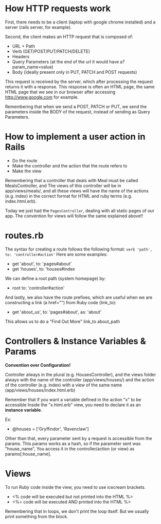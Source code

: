 # How HTTP requests work

First, there needs to be a client (laptop with google chrome installed) and a server (rails server, for example).

Second, the client makes an HTTP request that is composed of:
* URL + Path
* Verb (GET/POST/PUT/PATCH/DELETE)
* Headers
* Query Parameters (at the end of the url it would have a?param_name=value)
* Body (ideally present only in PUT, PATCH and POST requests)

This request is received by the server, which after processing the request returns it with a response. This response is often an HTML page, the same HTML page that we see in our browser after accessing http://www.google.com for example.

Remembering that when we send a POST, PATCH or PUT, we send the parameters inside the BODY of the request, instead of sending as Query Parameters.


# How to implement a user action in Rails
* Do the route
* Make the controller and the action that the route refers to
* Make the view

Remembering that a controller that deals with Meal must be called MealsController, and The views of this controller will be in app/views/meals/, and all these views will have the name of the actions (e.g. index) in the correct format for HTML and ruby terms (e.g. index.html.erb).

Today we just had the `PagesController`, dealing with all static pages of our app. The convention for views will follow the same explained above!!

# routes.rb
The syntax for creating a route follows the following format: `verb 'path', to: 'controller#action'`
Here are some examples:
* get 'about', to: 'pages#about'
* get 'houses', to: 'houses#index

We can define a root path (system homepage) by:
* root to: 'controller#action'

And lastly, we also have the route prefixes, which are useful when we are constructing a link (a href="") from Ruby code (link_to):

* get 'about_us', to: 'pages#about', as: 'about'

This allows us to do a "Find Out More" link_to about_path

# Controllers & Instance Variables & Params

**Convention over Configuration!**

Controller always in the plural (e.g. HousesController), and the views folder always with the name of the controller (app/views/houses/) and the action of the controller (e.g. index) with a view of the same name (app/views/houses/index.html.erb)

Remember that if you want a variable defined in the action "x" to be accessible Inside the "x.html.erb" view, you need to declare it as an **instance variable**.

Ex:

* @houses = ['Gryffindor', 'Ravenclaw']

Other than that, every parameter sent by a request is accessible from the params. This params works as a hash, so if the parameter sent was "house_name", You access it in the controller/action (or view) as params[:house_name].


# Views

To run Ruby code inside the view, you need to use icecream brackets.

* <% code will be executed but not printed into the HTML %>
* <%= code will be executed AND printed into the HTML %>


Remembering that in loops, we don't print the loop itself. But we usually print something from the block.
